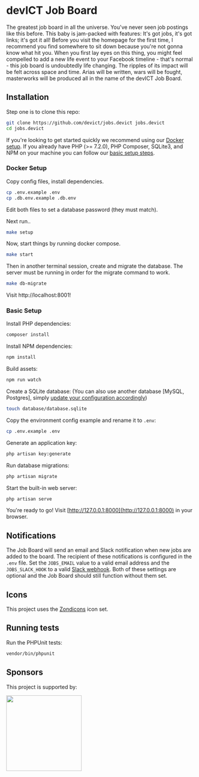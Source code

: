 # devICT Job Board

The greatest job board in all the universe. You've never seen job postings like this before. This baby is jam-packed with features: It's got jobs, it's got links; it's got it all! Before you visit the homepage for the first time, I recommend you find somewhere to sit down because you're not gonna know what hit you. When you first lay eyes on this thing, you might feel compelled to add a new life event to your Facebook timeline - that's normal - this job board is undoubtedly life changing. The ripples of its impact will be felt across space and time. Arias will be written, wars will be fought, masterworks will be produced all in the name of the devICT Job Board.

## Installation

Step one is to clone this repo:

```sh
git clone https://github.com/devict/jobs.devict jobs.devict
cd jobs.devict
```

If you're looking to get started quickly we recommend using our [Docker setup](#docker-setup). If you already have PHP (>= 7.2.0), PHP Composer, SQLite3, and NPM on your machine you can follow our [basic setup steps](#basic-setup).

### Docker Setup

Copy config files, install dependencies.

```sh
cp .env.example .env
cp .db.env.example .db.env
```

Edit both files to set a database password (they must match).

Next run..

```sh
make setup
```

Now, start things by running docker compose.

```sh
make start
```

Then in another terminal session, create and migrate the database. The server
must be running in order for the migrate command to work.

```sh
make db-migrate
```

Visit http://localhost:8001!

### Basic Setup

Install PHP dependencies:

```sh
composer install
```

Install NPM dependencies:

```sh
npm install
```

Build assets:

```sh
npm run watch
```

Create a SQLite database: (You can also use another database [MySQL, Postgres], simply [update your configuration accordingly](https://laravel.com/docs/master/database#configuration))

```sh
touch database/database.sqlite
```

Copy the environment config example and rename it to `.env`:

```sh
cp .env.example .env
```

Generate an application key:

```sh
php artisan key:generate
```

Run database migrations:

```sh
php artisan migrate
```

Start the built-in web server:

```sh
php artisan serve
```

You're ready to go! Visit [http://127.0.0.1:8000](http://127.0.0.1:8000) in your browser.

## Notifications

The Job Board will send an email and Slack notification when new jobs are added to the board. The recipient of these notifications is configured in the `.env` file. Set the `JOBS_EMAIL` value to a valid email address and the `JOBS_SLACK_HOOK` to a valid [Slack webhook](https://api.slack.com/messaging/webhooks). Both of these settings are optional and the Job Board should still function without them set.

## Icons

This project uses the [Zondicons](https://www.zondicons.com/) icon set.

## Running tests

Run the PHPUnit tests:

```sh
vendor/bin/phpunit
```

## Sponsors

<p>This project is supported by:</p>
<p>
  <a href="https://www.digitalocean.com/">
    <img src="https://opensource.nyc3.cdn.digitaloceanspaces.com/attribution/assets/SVG/DO_Logo_horizontal_blue.svg" width="201px">
  </a>
</p>
